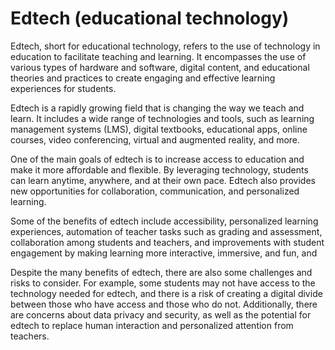 # Edtech (educational technology)

Edtech, short for educational technology, refers to the use of technology in education to facilitate teaching and learning. It encompasses the use of various types of hardware and software, digital content, and educational theories and practices to create engaging and effective learning experiences for students.

Edtech is a rapidly growing field that is changing the way we teach and learn. It includes a wide range of technologies and tools, such as learning management systems (LMS), digital textbooks, educational apps, online courses, video conferencing, virtual and augmented reality, and more.

One of the main goals of edtech is to increase access to education and make it more affordable and flexible. By leveraging technology, students can learn anytime, anywhere, and at their own pace. Edtech also provides new opportunities for collaboration, communication, and personalized learning.

Some of the benefits of edtech include accessibility, personalized learning experiences, automation of teacher tasks such as grading and assessment, collaboration among students and teachers, and improvements with student engagement by making learning more interactive, immersive, and fun, and

Despite the many benefits of edtech, there are also some challenges and risks to consider. For example, some students may not have access to the technology needed for edtech, and there is a risk of creating a digital divide between those who have access and those who do not. Additionally, there are concerns about data privacy and security, as well as the potential for edtech to replace human interaction and personalized attention from teachers.